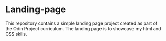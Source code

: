 # Landing-page
This repository contains a simple landing page project created as part of the Odin Project curriculum. The landing page is to showcase my html and CSS skills.